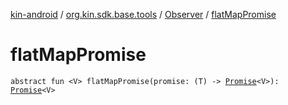 [kin-android](../../index.md) / [org.kin.sdk.base.tools](../index.md) / [Observer](index.md) / [flatMapPromise](./flat-map-promise.md)

# flatMapPromise

`abstract fun <V> flatMapPromise(promise: (T) -> `[`Promise`](../-promise/index.md)`<V>): `[`Promise`](../-promise/index.md)`<V>`